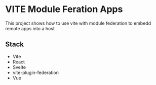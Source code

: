 # VITE Module Feration Apps

This project shows how to use vite with module federation to embedd remote apps into a host
## Stack
- Vite
- React
- Svelte
- vite-plugin-federation
- Vue
